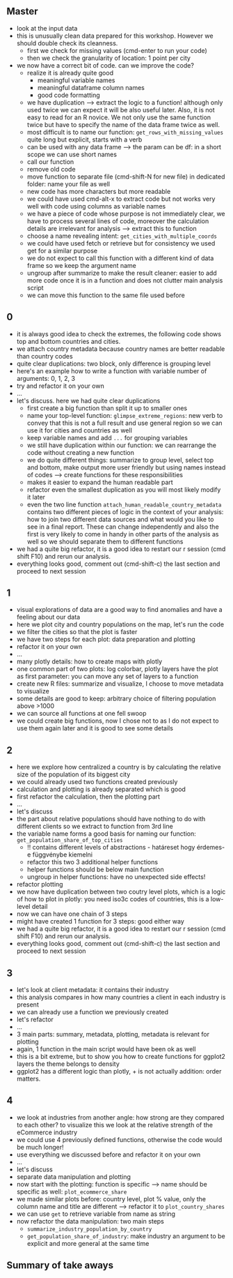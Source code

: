 ## Master

- look at the input data
- this is unusually clean data prepared for this workshop. However we should double check its cleanness.
  - first we check for missing values (cmd-enter to run your code)
  - then we check the granularity of location: 1 point per city
- we now have a correct bit of code. can we improve the code?
  - realize it is already quite good
    - meaningful variable names
    - meaningful dataframe column names
    - good code formatting
  - we have duplication --> extract the logic to a function! although only used twice we can expect it will be also useful later. Also, it is not easy to read for an R novice. We not only use the same function twice but have to specify the name of the data frame twice as well.
  - most difficult is to name our function: `get_rows_with_missing_values` quite long but explicit, starts with a verb
  - can be used with any data frame --> the param can be df: in a short scope we can use short names
  - call our function
  - remove old code
  - move function to separate file (cmd-shift-N for new file) in dedicated folder: name your file as well
  - new code has more characters but more readable
  - we could have used cmd-alt-x to extract code but not works very well with code using columns as variable names
  - we have a piece of code whose purpose is not immediately clear, we have to process several lines of code, moreover the calculation details are irrelevant for analysis --> extract this to function
  - choose a name revealing intent: `get_cities_with_multiple_coords`
  - we could have used fetch or retrieve but for consistency we used get for a similar purpose
  - we do not expect to call this function with a different kind of data frame so we keep the argument name
  - ungroup after summarize to make the result cleaner: easier to add more code once it is in a function and does not clutter main analysis script
  - we can move this function  to the same file used before

## 0

- it is always good idea to check the extremes, the following code shows top and bottom countries and cities.
- we attach country metadata because country names are better readable than country codes
- quite clear duplications: two block, only difference is grouping level
- here's an example how to write a function with variable number of arguments: 0, 1, 2, 3
- try and refactor it on your own
- ...
- let's discuss. here we had quite clear duplications
  - first create a big function than split it up to smaller ones
  - name your top-level function: `glimpse_extreme_regions`: new verb to convey that this is not a full result and use general region so we can use it for cities and countries as well
  - keep variable names and add `...` for grouping variables
  - we still have duplication within our function: we can rearrange the code without creating a new function
  - we do quite different things: summarize to group level, select top and bottom, make output more user friendly but using names instead of codes --> create functions for these responsibilities
  - makes it easier to expand the human readable part
  - refactor even the smallest duplication as you will most likely modify it later
  - even the two line function `attach_human_readable_country_metadata` contains two different pieces of logic in the context of your analysis: how to join two different data sources and what would you like to see in a final report. These can change independently and also the first is very likely to come in handy in other parts of the analysis as well so we should separate them to different functions
- we had a quite big refactor, it is a good idea to restart our r session (cmd shift F10) and rerun our analysis.
- everything looks good, comment out (cmd-shift-c) the last section and proceed to next session

## 1

- visual explorations of data are a good way to find anomalies and have a feeling about our data
- here we plot city and country populations on the map, let's run the code
- we filter the cities so that the plot is faster
- we have two steps for each plot: data preparation and plotting
- refactor it on your own
- ...
- many plotly details: how to create maps with plotly
- one common part of two plots: log colorbar, plotly layers have the plot as first parameter: you can move any set of layers to a function
- create new R files: summarize and visualize, I choose to move metadata to visualize
- some details are good to keep: arbitrary choice of filtering population above >1000
- we can source all functions at one fell swoop
- we could create big functions, now I chose not to as I do not expect to use them again later and it is good to see some details

## 2

- here we explore how centralized a country is by calculating the relative size of the population of its biggest city
- we could already used two functions created previously
- calculation and plotting is already separated which is good
- first refactor the calculation, then the plotting part
- ...
- let's discuss
- the part about relative populations should have nothing to do with different clients so we extract to function from 3rd line
- the variable name forms a good basis for naming our function: `get_population_share_of_top_cities`
  - !! contains different levels of abstractions - határeset hogy érdemes-e függvénybe kiemelni
  - refactor this two 3 additional helper functions
  - helper functions should be below main function
  - ungroup in helper functions: have no unexpected side effects!
- refactor plotting
- we now have duplication between two coutry level plots, which is a logic of how to plot in plotly: you need iso3c codes of countries, this is a low-level detail
- now we can have one chain of 3 steps
- might have created 1 function for 3 steps: good either way
- we had a quite big refactor, it is a good idea to restart our r session (cmd shift F10) and rerun our analysis.
- everything looks good, comment out (cmd-shift-c) the last section and proceed to next session

## 3

- let's look at client metadata: it contains their industry
- this analysis compares in how many countries a client in each industry is present
- we can already use a function we previously created
- let's refactor
- ...
- 3 main parts: summary, metadata, plotting, metadata is relevant for plotting
- again, 1 function in the main script would have been ok as well
- this is a bit extreme, but to show you how to create functions for ggplot2 layers the theme belongs to density
- ggplot2 has a different logic than plotly, + is not actually addition: order matters.

## 4

- we look at industries from another angle: how strong are they compared to each other? to visualize this we look at the relative strength of the eCommerce industry
- we could use 4 previously defined functions, otherwise the code would be much longer!
- use everything we discussed before and refactor it on your own
- ...
- let's discuss
- separate data manipulation and plotting
- now start with the plotting: function is specific --> name should be specific as well: `plot_ecommerce_share`
- we made similar plots before: country level, plot % value, only the column name and title are different --> refactor it to `plot_country_shares`
- we can use `get` to retrieve variable from name as string
- now refactor the data manipulation: two main steps
  - `summarize_industry_population_by_country`
  - `get_population_share_of_industry`: make industry an argument to be explicit and more general at the same time

## Summary of take aways
